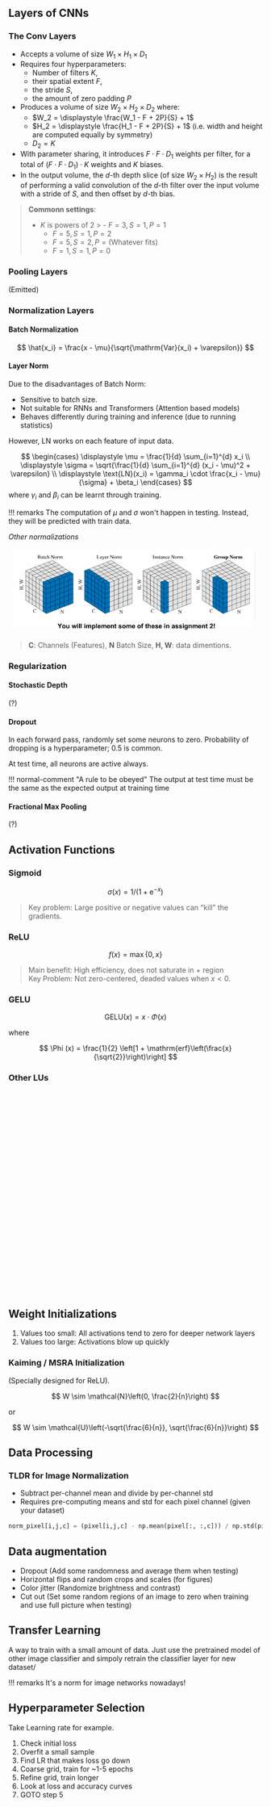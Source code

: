 ## Layers of CNNs

### The Conv Layers

- Accepts a volume of size $W_1 \times H_1 \times D_1$
- Requires four hyperparameters:
    - Number of filters $K$,
    - their spatial extent $F$,
    - the stride $S$,
    - the amount of zero padding $P$
- Produces a volume of size $W_2 \times H_2 \times D_2$ where:
    - $W_2 = \displaystyle \frac{W_1 - F + 2P}{S} + 1$
    - $H_2 = \displaystyle \frac{H_1 - F + 2P}{S} + 1$ (i.e. width and height are computed equally by symmetry)
    - $D_2 = K$
- With parameter sharing, it introduces $F \cdot F \cdot D_1$ weights per filter, for a total of
  $(F \cdot F \cdot D_1) \cdot K$ weights and $K$ biases.
- In the output volume, the $d$-th depth slice (of size $W_2 \times H_2$) is the result of performing a valid convolution of the $d$-th filter over the input volume with a stride of $S$, and then offset by $d$-th bias.

> **Commonn settings**:
> 
> - $K$ is powers of 2
    >   - $F = 3, S = 1, P = 1$
>   - $F = 5, S = 1, P = 2$
>   - $F = 5, S = 2, P = \text{(Whatever fits)}$
>   - $F = 1, S = 1, P = 0$

### Pooling Layers

(Emitted)

### Normalization Layers

#### Batch Normalization

$$
\hat{x_i} = \frac{x - \mu}{\sqrt{\mathrm{Var}(x_i) + \varepsilon}}
$$

#### Layer Norm

Due to the disadvantages of Batch Norm:
- Sensitive to batch size.
- Not suitable for RNNs and Transformers (Attention based models)
- Behaves differently during training and inference (due to running statistics)

However, LN works on each feature of input data.

$$
\begin{cases}
\displaystyle \mu = \frac{1}{d} \sum_{i=1}^{d} x_i \\
\displaystyle \sigma = \sqrt{\frac{1}{d} \sum_{i=1}^{d} (x_i - \mu)^2 + \varepsilon} \\
\displaystyle \text{LN}(x_i) = \gamma_i \cdot \frac{x_i - \mu}{\sigma} + \beta_i
\end{cases}
$$
where $\gamma_i$ and $\beta_i$ can be learnt through training.

!!! remarks
    The computation of $\mu$ and $\sigma$ won't happen in testing. Instead, they will be predicted with train data.

_Other normalizations_

![img.png](img.png)

> **C**: Channels (Features), **N** Batch Size, **H, W**: data dimentions.

### Regularization

#### Stochastic Depth

(?)

#### Dropout

In each forward pass, randomly set some neurons to zero. Probability of dropping is a hyperparameter; 0.5 is common. 

At test time, all neurons are active always.

!!! normal-comment "A rule to be obeyed"
    The output at test time must be the same as the expected output at training time

#### Fractional Max Pooling

(?)

## Activation Functions

### Sigmoid

$$
\sigma(x) = 1 / (1 + \mathrm{e}^{-x})
$$

> Key problem: Large positive or negative values can “kill” the gradients.

### ReLU

$$
f(x) = \max \{0, x\}
$$

> Main benefit: High efficiency, does not saturate in $+$ region  
> Key Problem: Not zero-centered, deaded values when $x < 0$.

### GELU

$$
\mathrm{GELU}(x) = x \cdot \Phi(x)
$$

where 

$$
\Phi (x) = \frac{1}{2} \left[1 + \mathrm{erf}\left(\frac{x}{\sqrt{2}}\right)\right]
$$

### Other LUs

<div>                        <script type="text/javascript">window.PlotlyConfig = {MathJaxConfig: 'local'};</script>
        <script charset="utf-8" src="https://cdn.plot.ly/plotly-2.35.2.min.js"></script>                <div id="b706c30e-cad3-4edc-9603-0824410b2f7f" class="plotly-graph-div" style="height:400px; width:900px;"></div>            <script type="text/javascript">                                    window.PLOTLYENV=window.PLOTLYENV || {};                                    if (document.getElementById("b706c30e-cad3-4edc-9603-0824410b2f7f")) {                    Plotly.newPlot(                        "b706c30e-cad3-4edc-9603-0824410b2f7f",                        [{"name":"ELU","x":[-5.0,-4.979959919839679,-4.959919839679359,-4.939879759519038,-4.919839679358717,-4.8997995991983965,-4.8797595190380765,-4.859719438877756,-4.839679358717435,-4.819639278557114,-4.799599198396794,-4.779559118236473,-4.759519038076152,-4.739478957915832,-4.719438877755511,-4.69939879759519,-4.679358717434869,-4.659318637274549,-4.6392785571142285,-4.619238476953908,-4.599198396793588,-4.579158316633267,-4.559118236472946,-4.539078156312625,-4.519038076152305,-4.498997995991984,-4.478957915831663,-4.458917835671342,-4.438877755511022,-4.4188376753507015,-4.398797595190381,-4.37875751503006,-4.35871743486974,-4.338677354709419,-4.318637274549098,-4.298597194388778,-4.278557114228457,-4.258517034068136,-4.238476953907815,-4.218436873747495,-4.198396793587174,-4.1783567134268536,-4.158316633266534,-4.138276553106213,-4.118236472945892,-4.098196392785571,-4.078156312625251,-4.05811623246493,-4.038076152304609,-4.018036072144288,-3.9979959919839683,-3.9779559118236474,-3.9579158316633265,-3.937875751503006,-3.9178356713426856,-3.8977955911823647,-3.877755511022044,-3.8577154308617234,-3.837675350701403,-3.817635270541082,-3.7975951903807617,-3.777555110220441,-3.7575150300601203,-3.7374749498997994,-3.717434869739479,-3.6973947895791586,-3.6773547094188377,-3.657314629258517,-3.6372745490981964,-3.617234468937876,-3.597194388777555,-3.5771543086172346,-3.557114228456914,-3.5370741482965933,-3.5170340681362724,-3.496993987975952,-3.4769539078156315,-3.4569138276553106,-3.4368737474949898,-3.4168336673346693,-3.396793587174349,-3.376753507014028,-3.3567134268537075,-3.336673346693387,-3.3166332665330662,-3.2965931863727453,-3.276553106212425,-3.2565130260521045,-3.2364729458917836,-3.2164328657314627,-3.1963927855711423,-3.176352705410822,-3.156312625250501,-3.1362725450901805,-3.11623246492986,-3.096192384769539,-3.0761523046092183,-3.056112224448898,-3.0360721442885774,-3.0160320641282565,-2.995991983967936,-2.975951903807615,-2.9559118236472948,-2.935871743486974,-2.9158316633266534,-2.8957915831663326,-2.875751503006012,-2.8557114228456917,-2.835671342685371,-2.8156312625250504,-2.7955911823647295,-2.775551102204409,-2.755511022044088,-2.7354709418837677,-2.715430861723447,-2.6953907815631264,-2.6753507014028055,-2.655310621242485,-2.6352705410821646,-2.6152304609218437,-2.5951903807615233,-2.5751503006012024,-2.555110220440882,-2.535070140280561,-2.5150300601202407,-2.49498997995992,-2.4749498997995993,-2.4549098196392785,-2.434869739478958,-2.4148296593186376,-2.3947895791583167,-2.3747494989979963,-2.3547094188376754,-2.334669338677355,-2.314629258517034,-2.2945891783567136,-2.2745490981963927,-2.2545090180360723,-2.2344689378757514,-2.214428857715431,-2.1943887775551105,-2.1743486973947896,-2.154308617234469,-2.1342685370741483,-2.114228456913828,-2.094188376753507,-2.0741482965931866,-2.0541082164328657,-2.0340681362725452,-2.0140280561122244,-1.993987975951904,-1.9739478957915835,-1.9539078156312626,-1.9338677354709422,-1.9138276553106213,-1.8937875751503008,-1.87374749498998,-1.8537074148296595,-1.8336673346693386,-1.8136272545090182,-1.7935871743486977,-1.7735470941883769,-1.7535070140280564,-1.7334669338677355,-1.713426853707415,-1.6933867735470942,-1.6733466933867738,-1.653306613226453,-1.6332665330661325,-1.6132264529058116,-1.5931863727454911,-1.5731462925851707,-1.5531062124248498,-1.5330661322645294,-1.5130260521042085,-1.492985971943888,-1.4729458917835672,-1.4529058116232467,-1.4328657314629258,-1.4128256513026054,-1.3927855711422845,-1.372745490981964,-1.3527054108216436,-1.3326653306613228,-1.3126252505010023,-1.2925851703406814,-1.272545090180361,-1.25250501002004,-1.2324649298597197,-1.2124248496993988,-1.1923847695390783,-1.1723446893787575,-1.152304609218437,-1.1322645290581166,-1.1122244488977957,-1.0921843687374753,-1.0721442885771544,-1.052104208416834,-1.032064128256513,-1.0120240480961926,-0.9919839679358722,-0.9719438877755513,-0.9519038076152304,-0.9318637274549104,-0.9118236472945895,-0.8917835671342687,-0.8717434869739478,-0.8517034068136278,-0.8316633266533069,-0.811623246492986,-0.7915831663326651,-0.7715430861723451,-0.7515030060120242,-0.7314629258517034,-0.7114228456913834,-0.6913827655310625,-0.6713426853707416,-0.6513026052104207,-0.6312625250501007,-0.6112224448897798,-0.591182364729459,-0.5711422845691381,-0.5511022044088181,-0.5310621242484972,-0.5110220440881763,-0.4909819639278563,-0.47094188376753543,-0.45090180360721455,-0.43086172344689366,-0.41082164328657367,-0.3907815631262528,-0.3707414829659319,-0.350701402805611,-0.330661322645291,-0.31062124248497014,-0.29058116232464926,-0.27054108216432926,-0.2505010020040084,-0.2304609218436875,-0.2104208416833666,-0.19038076152304662,-0.17034068136272573,-0.15030060120240485,-0.13026052104208397,-0.11022044088176397,-0.09018036072144309,-0.0701402805611222,-0.05010020040080221,-0.030060120240481325,-0.010020040080160442,0.010020040080160442,0.030060120240480437,0.05010020040080132,0.0701402805611222,0.09018036072144309,0.11022044088176308,0.13026052104208397,0.15030060120240485,0.17034068136272484,0.19038076152304573,0.2104208416833666,0.2304609218436875,0.2505010020040075,0.2705410821643284,0.29058116232464926,0.31062124248497014,0.33066132264529013,0.350701402805611,0.3707414829659319,0.3907815631262519,0.4108216432865728,0.43086172344689366,0.45090180360721455,0.47094188376753454,0.4909819639278554,0.5110220440881763,0.5310621242484972,0.5511022044088172,0.5711422845691381,0.591182364729459,0.611222444889779,0.6312625250500998,0.6513026052104207,0.6713426853707416,0.6913827655310616,0.7114228456913825,0.7314629258517034,0.7515030060120242,0.7715430861723442,0.7915831663326651,0.811623246492986,0.831663326653306,0.8517034068136269,0.8717434869739478,0.8917835671342687,0.9118236472945886,0.9318637274549095,0.9519038076152304,0.9719438877755513,0.9919839679358713,1.0120240480961922,1.032064128256513,1.052104208416833,1.072144288577154,1.0921843687374748,1.1122244488977957,1.1322645290581157,1.1523046092184366,1.1723446893787575,1.1923847695390783,1.2124248496993983,1.2324649298597192,1.25250501002004,1.27254509018036,1.292585170340681,1.3126252505010019,1.3326653306613228,1.3527054108216428,1.3727454909819636,1.3927855711422845,1.4128256513026045,1.4328657314629254,1.4529058116232463,1.4729458917835672,1.4929859719438872,1.513026052104208,1.533066132264529,1.5531062124248498,1.5731462925851698,1.5931863727454907,1.6132264529058116,1.6332665330661316,1.6533066132264524,1.6733466933867733,1.6933867735470942,1.7134268537074142,1.733466933867735,1.753507014028056,1.7735470941883769,1.7935871743486969,1.8136272545090177,1.8336673346693386,1.8537074148296586,1.8737474949899795,1.8937875751503004,1.9138276553106213,1.9338677354709413,1.9539078156312621,1.973947895791583,1.993987975951904,2.014028056112224,2.034068136272545,2.0541082164328657,2.0741482965931857,2.0941883767535066,2.1142284569138274,2.1342685370741483,2.1543086172344683,2.174348697394789,2.19438877755511,2.214428857715431,2.234468937875751,2.254509018036072,2.2745490981963927,2.2945891783567127,2.3146292585170336,2.3346693386773545,2.3547094188376754,2.3747494989979954,2.3947895791583163,2.414829659318637,2.434869739478958,2.454909819639278,2.474949899799599,2.49498997995992,2.5150300601202398,2.5350701402805607,2.5551102204408815,2.5751503006012024,2.5951903807615224,2.6152304609218433,2.635270541082164,2.655310621242485,2.675350701402805,2.695390781563126,2.715430861723447,2.735470941883767,2.7555110220440877,2.7755511022044086,2.7955911823647295,2.8156312625250495,2.8356713426853704,2.8557114228456912,2.875751503006012,2.895791583166332,2.915831663326653,2.935871743486974,2.955911823647294,2.9759519038076148,2.9959919839679356,3.0160320641282556,3.0360721442885765,3.0561122244488974,3.0761523046092183,3.096192384769539,3.11623246492986,3.136272545090179,3.1563126252505,3.176352705410821,3.196392785571142,3.2164328657314627,3.2364729458917836,3.2565130260521045,3.2765531062124253,3.2965931863727445,3.3166332665330653,3.336673346693386,3.356713426853707,3.376753507014028,3.396793587174349,3.4168336673346698,3.436873747494989,3.4569138276553097,3.4769539078156306,3.4969939879759515,3.5170340681362724,3.5370741482965933,3.557114228456914,3.5771543086172333,3.597194388777554,3.617234468937875,3.637274549098196,3.657314629258517,3.6773547094188377,3.6973947895791586,3.7174348697394795,3.7374749498997986,3.7575150300601194,3.7775551102204403,3.797595190380761,3.817635270541082,3.837675350701403,3.857715430861724,3.877755511022043,3.897795591182364,3.9178356713426847,3.9378757515030056,3.9579158316633265,3.9779559118236474,3.9979959919839683,4.018036072144287,4.038076152304608,4.058116232464929,4.07815631262525,4.098196392785571,4.118236472945892,4.138276553106213,4.158316633266534,4.178356713426853,4.1983967935871735,4.218436873747494,4.238476953907815,4.258517034068136,4.278557114228457,4.298597194388778,4.318637274549097,4.338677354709418,4.358717434869739,4.37875751503006,4.398797595190381,4.4188376753507015,4.438877755511022,4.4589178356713415,4.478957915831662,4.498997995991983,4.519038076152304,4.539078156312625,4.559118236472946,4.579158316633267,4.599198396793588,4.619238476953907,4.639278557114228,4.6593186372745485,4.679358717434869,4.69939879759519,4.719438877755511,4.739478957915832,4.759519038076151,4.779559118236472,4.799599198396793,4.819639278557114,4.839679358717435,4.859719438877756,4.8797595190380765,4.899799599198396,4.9198396793587165,4.939879759519037,4.959919839679358,4.979959919839679,5.0],"y":[-0.9932620530009145,-0.993125661923453,-0.9929865099863389,-0.9928445413036142,-0.9926996988580645,-0.9925519244783199,-0.992401158815492,-0.9922473413193384,-0.9920904102139453,-0.991930302472916,-0.9917669537940592,-0.9916002985735638,-0.9914302698796512,-0.9912567994256943,-0.9910798175427924,-0.9908992531517906,-0.9907150337347337,-0.9905270853057411,-0.9903353323812929,-0.9901396979499146,-0.9899401034412476,-0.9897364686944937,-0.9895287119262217,-0.9893167496975211,-0.9891004968804918,-0.9888798666240551,-0.9886547703190728,-0.9884251175627599,-0.9881908161223775,-0.9879517718981904,-0.9877078888856747,-0.9874590691369608,-0.987205212721496,-0.9869462176859097,-0.9866819800130683,-0.9864123935802991,-0.9861373501167696,-0.9858567391600045,-0.9855704480115214,-0.9852783616915692,-0.9849803628929503,-0.9846763319339075,-0.984366146710058,-0.984049682645354,-0.9837268126420505,-0.9833974070296606,-0.9830613335128777,-0.9827184571184427,-0.982368640140937,-0.9820117420874772,-0.9816476196212901,-0.9812761265041469,-0.9808971135376306,-0.9805104285032157,-0.9801159161011337,-0.9797134178880029,-0.9793027722131938,-0.9788838141539078,-0.9784563754489406,-0.9780202844311062,-0.9775753659582915,-0.9771214413431166,-0.9766583282811702,-0.9761858407777931,-0.9757037890733796,-0.9752119795671659,-0.974710214739477,-0.9741982930723992,-0.9736760089688468,-0.9731431526699899,-0.9725995101710124,-0.9720448631351636,-0.9714789888060694,-0.9709016599182702,-0.9703126446059461,-0.9697117063097963,-0.9690986036820316,-0.9684730904894456,-0.9678349155145222,-0.9671838224545425,-0.966519549818649,-0.9658418308228255,-0.9651503932827528,-0.9644449595044935,-0.9637252461729655,-0.9629909642381577,-0.9622418187990418,-0.9614775089851347,-0.960697727835664,-0.9599021621762862,-0.9590904924933106,-0.9582623928053767,-0.9574175305325341,-0.9565555663626721,-0.9556761541152464,-0.954778940602246,-0.9538635654863465,-0.9529296611361929,-0.951976852478751,-0.9510047568486717,-0.9500129838346058,-0.9490011351224075,-0.9479688043351641,-0.9469155768699878,-0.9458410297315035,-0.9447447313619661,-0.9436262414679389,-0.9424851108434642,-0.9413208811896535,-0.9401330849306264,-0.9389212450257239,-0.9376848747779198,-0.9364234776383544,-0.9351365470069115,-0.9338235660287585,-0.9324840073867678,-0.9311173330897374,-0.9297229942563229,-0.9283004308945969,-0.9268490716771467,-0.9253683337116182,-0.9238576223066155,-0.9223163307328627,-0.9207438399795297,-0.9191395185056264,-0.9175027219863642,-0.9158327930543838,-0.914129061035744,-0.9123908416805668,-0.9106174368882307,-0.9088081344269999,-0.9069622076479801,-0.9050789151932819,-0.9031575006982788,-0.9011971924878369,-0.8991972032663964,-0.8971567298017791,-0.8950749526025957,-0.8929510355891231,-0.8907841257575198,-0.8885733528372436,-0.8863178289415351,-0.8840166482108267,-0.8816688864489322,-0.8792736007518729,-0.8768298291291905,-0.8743365901175939,-0.8717928823867854,-0.8691976843373088,-0.8665499536902558,-0.863848627068668,-0.8610926195704655,-0.8582808243327299,-0.8554121120871687,-0.8524853307065798,-0.8494993047421368,-0.8464528349513064,-0.8433446978162122,-0.8401736450522459,-0.8369384031067346,-0.8336376726474585,-0.8302701280408148,-0.82683441681942,-0.8233291591389338,-0.8197529472238883,-0.8161043448022995,-0.8123818865288355,-0.8085840773963051,-0.8047093921352376,-0.8007562746013052,-0.7967231371503478,-0.7926083600007463,-0.7884102905828878,-0.7841272428754646,-0.7797574967283365,-0.7752992971716877,-0.7707508537111979,-0.7661103396089485,-0.7613758911497699,-0.7565456068927406,-0.7516175469075331,-0.7465897319953028,-0.7414601428938055,-0.7362267194664247,-0.7308873598747836,-0.7254399197346078,-0.7198822112545019,-0.7142120023572924,-0.708427015783585,-0.7025249281771748,-0.6965033691519453,-0.6903599203398771,-0.6840921144197876,-0.6776974341264093,-0.6711733112394109,-0.664517125551953,-0.6577262038183639,-0.6507978186805174,-0.6437291875724742,-0.6365174716029542,-0.6291597744151843,-0.6216531410236696,-0.6139945566274179,-0.6061809453991394,-0.5982091692499378,-0.590076026568999,-0.5817782509377638,-0.5733125098180749,-0.5646754032137682,-0.5558634623051739,-0.5468731480559741,-0.5377008497918614,-0.5283428837504254,-0.5187954916016877,-0.5090548389386885,-0.4991170137375158,-0.4889780247861687,-0.47863380008161194,-0.46808018519438555,-0.45731294160010927,-0.4463277449772156,-0.43512018347022197,-0.42368575591784996,-0.4120198700452746,-0.4001178406197863,-0.3879748875691138,-0.3755861340616592,-0.36294660454787553,-0.35005122276199396,-0.3368948096833032,-0.3234720814561587,-0.3097776472678925,-0.2958060071837626,-0.28155154993807974,-0.2670085506806186,-0.2521711686774165,-0.23703344496502687,-0.22158929995728827,-0.20583253100365595,-0.18975680989810095,-0.1733556803375893,-0.15662255532910907,-0.13955071454421886,-0.12213330162003766,-0.10436332140560645,-0.0862336371525042,-0.06773696764860482,-0.04886588429380634,-0.029612808116567746,-0.0099700067300601,0.010020040080160442,0.030060120240480437,0.05010020040080132,0.0701402805611222,0.09018036072144309,0.11022044088176308,0.13026052104208397,0.15030060120240485,0.17034068136272484,0.19038076152304573,0.2104208416833666,0.2304609218436875,0.2505010020040075,0.2705410821643284,0.29058116232464926,0.31062124248497014,0.33066132264529013,0.350701402805611,0.3707414829659319,0.3907815631262519,0.4108216432865728,0.43086172344689366,0.45090180360721455,0.47094188376753454,0.4909819639278554,0.5110220440881763,0.5310621242484972,0.5511022044088172,0.5711422845691381,0.591182364729459,0.611222444889779,0.6312625250500998,0.6513026052104207,0.6713426853707416,0.6913827655310616,0.7114228456913825,0.7314629258517034,0.7515030060120242,0.7715430861723442,0.7915831663326651,0.811623246492986,0.831663326653306,0.8517034068136269,0.8717434869739478,0.8917835671342687,0.9118236472945886,0.9318637274549095,0.9519038076152304,0.9719438877755513,0.9919839679358713,1.0120240480961922,1.032064128256513,1.052104208416833,1.072144288577154,1.0921843687374748,1.1122244488977957,1.1322645290581157,1.1523046092184366,1.1723446893787575,1.1923847695390783,1.2124248496993983,1.2324649298597192,1.25250501002004,1.27254509018036,1.292585170340681,1.3126252505010019,1.3326653306613228,1.3527054108216428,1.3727454909819636,1.3927855711422845,1.4128256513026045,1.4328657314629254,1.4529058116232463,1.4729458917835672,1.4929859719438872,1.513026052104208,1.533066132264529,1.5531062124248498,1.5731462925851698,1.5931863727454907,1.6132264529058116,1.6332665330661316,1.6533066132264524,1.6733466933867733,1.6933867735470942,1.7134268537074142,1.733466933867735,1.753507014028056,1.7735470941883769,1.7935871743486969,1.8136272545090177,1.8336673346693386,1.8537074148296586,1.8737474949899795,1.8937875751503004,1.9138276553106213,1.9338677354709413,1.9539078156312621,1.973947895791583,1.993987975951904,2.014028056112224,2.034068136272545,2.0541082164328657,2.0741482965931857,2.0941883767535066,2.1142284569138274,2.1342685370741483,2.1543086172344683,2.174348697394789,2.19438877755511,2.214428857715431,2.234468937875751,2.254509018036072,2.2745490981963927,2.2945891783567127,2.3146292585170336,2.3346693386773545,2.3547094188376754,2.3747494989979954,2.3947895791583163,2.414829659318637,2.434869739478958,2.454909819639278,2.474949899799599,2.49498997995992,2.5150300601202398,2.5350701402805607,2.5551102204408815,2.5751503006012024,2.5951903807615224,2.6152304609218433,2.635270541082164,2.655310621242485,2.675350701402805,2.695390781563126,2.715430861723447,2.735470941883767,2.7555110220440877,2.7755511022044086,2.7955911823647295,2.8156312625250495,2.8356713426853704,2.8557114228456912,2.875751503006012,2.895791583166332,2.915831663326653,2.935871743486974,2.955911823647294,2.9759519038076148,2.9959919839679356,3.0160320641282556,3.0360721442885765,3.0561122244488974,3.0761523046092183,3.096192384769539,3.11623246492986,3.136272545090179,3.1563126252505,3.176352705410821,3.196392785571142,3.2164328657314627,3.2364729458917836,3.2565130260521045,3.2765531062124253,3.2965931863727445,3.3166332665330653,3.336673346693386,3.356713426853707,3.376753507014028,3.396793587174349,3.4168336673346698,3.436873747494989,3.4569138276553097,3.4769539078156306,3.4969939879759515,3.5170340681362724,3.5370741482965933,3.557114228456914,3.5771543086172333,3.597194388777554,3.617234468937875,3.637274549098196,3.657314629258517,3.6773547094188377,3.6973947895791586,3.7174348697394795,3.7374749498997986,3.7575150300601194,3.7775551102204403,3.797595190380761,3.817635270541082,3.837675350701403,3.857715430861724,3.877755511022043,3.897795591182364,3.9178356713426847,3.9378757515030056,3.9579158316633265,3.9779559118236474,3.9979959919839683,4.018036072144287,4.038076152304608,4.058116232464929,4.07815631262525,4.098196392785571,4.118236472945892,4.138276553106213,4.158316633266534,4.178356713426853,4.1983967935871735,4.218436873747494,4.238476953907815,4.258517034068136,4.278557114228457,4.298597194388778,4.318637274549097,4.338677354709418,4.358717434869739,4.37875751503006,4.398797595190381,4.4188376753507015,4.438877755511022,4.4589178356713415,4.478957915831662,4.498997995991983,4.519038076152304,4.539078156312625,4.559118236472946,4.579158316633267,4.599198396793588,4.619238476953907,4.639278557114228,4.6593186372745485,4.679358717434869,4.69939879759519,4.719438877755511,4.739478957915832,4.759519038076151,4.779559118236472,4.799599198396793,4.819639278557114,4.839679358717435,4.859719438877756,4.8797595190380765,4.899799599198396,4.9198396793587165,4.939879759519037,4.959919839679358,4.979959919839679,5.0],"type":"scatter","xaxis":"x","yaxis":"y"},{"name":"GELU","x":[-5.0,-4.979959919839679,-4.959919839679359,-4.939879759519038,-4.919839679358717,-4.8997995991983965,-4.8797595190380765,-4.859719438877756,-4.839679358717435,-4.819639278557114,-4.799599198396794,-4.779559118236473,-4.759519038076152,-4.739478957915832,-4.719438877755511,-4.69939879759519,-4.679358717434869,-4.659318637274549,-4.6392785571142285,-4.619238476953908,-4.599198396793588,-4.579158316633267,-4.559118236472946,-4.539078156312625,-4.519038076152305,-4.498997995991984,-4.478957915831663,-4.458917835671342,-4.438877755511022,-4.4188376753507015,-4.398797595190381,-4.37875751503006,-4.35871743486974,-4.338677354709419,-4.318637274549098,-4.298597194388778,-4.278557114228457,-4.258517034068136,-4.238476953907815,-4.218436873747495,-4.198396793587174,-4.1783567134268536,-4.158316633266534,-4.138276553106213,-4.118236472945892,-4.098196392785571,-4.078156312625251,-4.05811623246493,-4.038076152304609,-4.018036072144288,-3.9979959919839683,-3.9779559118236474,-3.9579158316633265,-3.937875751503006,-3.9178356713426856,-3.8977955911823647,-3.877755511022044,-3.8577154308617234,-3.837675350701403,-3.817635270541082,-3.7975951903807617,-3.777555110220441,-3.7575150300601203,-3.7374749498997994,-3.717434869739479,-3.6973947895791586,-3.6773547094188377,-3.657314629258517,-3.6372745490981964,-3.617234468937876,-3.597194388777555,-3.5771543086172346,-3.557114228456914,-3.5370741482965933,-3.5170340681362724,-3.496993987975952,-3.4769539078156315,-3.4569138276553106,-3.4368737474949898,-3.4168336673346693,-3.396793587174349,-3.376753507014028,-3.3567134268537075,-3.336673346693387,-3.3166332665330662,-3.2965931863727453,-3.276553106212425,-3.2565130260521045,-3.2364729458917836,-3.2164328657314627,-3.1963927855711423,-3.176352705410822,-3.156312625250501,-3.1362725450901805,-3.11623246492986,-3.096192384769539,-3.0761523046092183,-3.056112224448898,-3.0360721442885774,-3.0160320641282565,-2.995991983967936,-2.975951903807615,-2.9559118236472948,-2.935871743486974,-2.9158316633266534,-2.8957915831663326,-2.875751503006012,-2.8557114228456917,-2.835671342685371,-2.8156312625250504,-2.7955911823647295,-2.775551102204409,-2.755511022044088,-2.7354709418837677,-2.715430861723447,-2.6953907815631264,-2.6753507014028055,-2.655310621242485,-2.6352705410821646,-2.6152304609218437,-2.5951903807615233,-2.5751503006012024,-2.555110220440882,-2.535070140280561,-2.5150300601202407,-2.49498997995992,-2.4749498997995993,-2.4549098196392785,-2.434869739478958,-2.4148296593186376,-2.3947895791583167,-2.3747494989979963,-2.3547094188376754,-2.334669338677355,-2.314629258517034,-2.2945891783567136,-2.2745490981963927,-2.2545090180360723,-2.2344689378757514,-2.214428857715431,-2.1943887775551105,-2.1743486973947896,-2.154308617234469,-2.1342685370741483,-2.114228456913828,-2.094188376753507,-2.0741482965931866,-2.0541082164328657,-2.0340681362725452,-2.0140280561122244,-1.993987975951904,-1.9739478957915835,-1.9539078156312626,-1.9338677354709422,-1.9138276553106213,-1.8937875751503008,-1.87374749498998,-1.8537074148296595,-1.8336673346693386,-1.8136272545090182,-1.7935871743486977,-1.7735470941883769,-1.7535070140280564,-1.7334669338677355,-1.713426853707415,-1.6933867735470942,-1.6733466933867738,-1.653306613226453,-1.6332665330661325,-1.6132264529058116,-1.5931863727454911,-1.5731462925851707,-1.5531062124248498,-1.5330661322645294,-1.5130260521042085,-1.492985971943888,-1.4729458917835672,-1.4529058116232467,-1.4328657314629258,-1.4128256513026054,-1.3927855711422845,-1.372745490981964,-1.3527054108216436,-1.3326653306613228,-1.3126252505010023,-1.2925851703406814,-1.272545090180361,-1.25250501002004,-1.2324649298597197,-1.2124248496993988,-1.1923847695390783,-1.1723446893787575,-1.152304609218437,-1.1322645290581166,-1.1122244488977957,-1.0921843687374753,-1.0721442885771544,-1.052104208416834,-1.032064128256513,-1.0120240480961926,-0.9919839679358722,-0.9719438877755513,-0.9519038076152304,-0.9318637274549104,-0.9118236472945895,-0.8917835671342687,-0.8717434869739478,-0.8517034068136278,-0.8316633266533069,-0.811623246492986,-0.7915831663326651,-0.7715430861723451,-0.7515030060120242,-0.7314629258517034,-0.7114228456913834,-0.6913827655310625,-0.6713426853707416,-0.6513026052104207,-0.6312625250501007,-0.6112224448897798,-0.591182364729459,-0.5711422845691381,-0.5511022044088181,-0.5310621242484972,-0.5110220440881763,-0.4909819639278563,-0.47094188376753543,-0.45090180360721455,-0.43086172344689366,-0.41082164328657367,-0.3907815631262528,-0.3707414829659319,-0.350701402805611,-0.330661322645291,-0.31062124248497014,-0.29058116232464926,-0.27054108216432926,-0.2505010020040084,-0.2304609218436875,-0.2104208416833666,-0.19038076152304662,-0.17034068136272573,-0.15030060120240485,-0.13026052104208397,-0.11022044088176397,-0.09018036072144309,-0.0701402805611222,-0.05010020040080221,-0.030060120240481325,-0.010020040080160442,0.010020040080160442,0.030060120240480437,0.05010020040080132,0.0701402805611222,0.09018036072144309,0.11022044088176308,0.13026052104208397,0.15030060120240485,0.17034068136272484,0.19038076152304573,0.2104208416833666,0.2304609218436875,0.2505010020040075,0.2705410821643284,0.29058116232464926,0.31062124248497014,0.33066132264529013,0.350701402805611,0.3707414829659319,0.3907815631262519,0.4108216432865728,0.43086172344689366,0.45090180360721455,0.47094188376753454,0.4909819639278554,0.5110220440881763,0.5310621242484972,0.5511022044088172,0.5711422845691381,0.591182364729459,0.611222444889779,0.6312625250500998,0.6513026052104207,0.6713426853707416,0.6913827655310616,0.7114228456913825,0.7314629258517034,0.7515030060120242,0.7715430861723442,0.7915831663326651,0.811623246492986,0.831663326653306,0.8517034068136269,0.8717434869739478,0.8917835671342687,0.9118236472945886,0.9318637274549095,0.9519038076152304,0.9719438877755513,0.9919839679358713,1.0120240480961922,1.032064128256513,1.052104208416833,1.072144288577154,1.0921843687374748,1.1122244488977957,1.1322645290581157,1.1523046092184366,1.1723446893787575,1.1923847695390783,1.2124248496993983,1.2324649298597192,1.25250501002004,1.27254509018036,1.292585170340681,1.3126252505010019,1.3326653306613228,1.3527054108216428,1.3727454909819636,1.3927855711422845,1.4128256513026045,1.4328657314629254,1.4529058116232463,1.4729458917835672,1.4929859719438872,1.513026052104208,1.533066132264529,1.5531062124248498,1.5731462925851698,1.5931863727454907,1.6132264529058116,1.6332665330661316,1.6533066132264524,1.6733466933867733,1.6933867735470942,1.7134268537074142,1.733466933867735,1.753507014028056,1.7735470941883769,1.7935871743486969,1.8136272545090177,1.8336673346693386,1.8537074148296586,1.8737474949899795,1.8937875751503004,1.9138276553106213,1.9338677354709413,1.9539078156312621,1.973947895791583,1.993987975951904,2.014028056112224,2.034068136272545,2.0541082164328657,2.0741482965931857,2.0941883767535066,2.1142284569138274,2.1342685370741483,2.1543086172344683,2.174348697394789,2.19438877755511,2.214428857715431,2.234468937875751,2.254509018036072,2.2745490981963927,2.2945891783567127,2.3146292585170336,2.3346693386773545,2.3547094188376754,2.3747494989979954,2.3947895791583163,2.414829659318637,2.434869739478958,2.454909819639278,2.474949899799599,2.49498997995992,2.5150300601202398,2.5350701402805607,2.5551102204408815,2.5751503006012024,2.5951903807615224,2.6152304609218433,2.635270541082164,2.655310621242485,2.675350701402805,2.695390781563126,2.715430861723447,2.735470941883767,2.7555110220440877,2.7755511022044086,2.7955911823647295,2.8156312625250495,2.8356713426853704,2.8557114228456912,2.875751503006012,2.895791583166332,2.915831663326653,2.935871743486974,2.955911823647294,2.9759519038076148,2.9959919839679356,3.0160320641282556,3.0360721442885765,3.0561122244488974,3.0761523046092183,3.096192384769539,3.11623246492986,3.136272545090179,3.1563126252505,3.176352705410821,3.196392785571142,3.2164328657314627,3.2364729458917836,3.2565130260521045,3.2765531062124253,3.2965931863727445,3.3166332665330653,3.336673346693386,3.356713426853707,3.376753507014028,3.396793587174349,3.4168336673346698,3.436873747494989,3.4569138276553097,3.4769539078156306,3.4969939879759515,3.5170340681362724,3.5370741482965933,3.557114228456914,3.5771543086172333,3.597194388777554,3.617234468937875,3.637274549098196,3.657314629258517,3.6773547094188377,3.6973947895791586,3.7174348697394795,3.7374749498997986,3.7575150300601194,3.7775551102204403,3.797595190380761,3.817635270541082,3.837675350701403,3.857715430861724,3.877755511022043,3.897795591182364,3.9178356713426847,3.9378757515030056,3.9579158316633265,3.9779559118236474,3.9979959919839683,4.018036072144287,4.038076152304608,4.058116232464929,4.07815631262525,4.098196392785571,4.118236472945892,4.138276553106213,4.158316633266534,4.178356713426853,4.1983967935871735,4.218436873747494,4.238476953907815,4.258517034068136,4.278557114228457,4.298597194388778,4.318637274549097,4.338677354709418,4.358717434869739,4.37875751503006,4.398797595190381,4.4188376753507015,4.438877755511022,4.4589178356713415,4.478957915831662,4.498997995991983,4.519038076152304,4.539078156312625,4.559118236472946,4.579158316633267,4.599198396793588,4.619238476953907,4.639278557114228,4.6593186372745485,4.679358717434869,4.69939879759519,4.719438877755511,4.739478957915832,4.759519038076151,4.779559118236472,4.799599198396793,4.819639278557114,4.839679358717435,4.859719438877756,4.8797595190380765,4.899799599198396,4.9198396793587165,4.939879759519037,4.959919839679358,4.979959919839679,5.0],"y":[-2.2917961972623857e-07,-2.622469906285001e-07,-2.998238211812548e-07,-3.424871641877281e-07,-3.908826959003085e-07,-4.457322009934433e-07,-5.078417849300739e-07,-5.781108843225641e-07,-6.575421383600226e-07,-7.47252191184887e-07,-8.484835034071713e-07,-9.62617251380857e-07,-1.0911873994837534e-06,-1.235896038963255e-06,-1.3986300837477408e-06,-1.5814794310092528e-06,-1.7867566894979144e-06,-2.0170185883574225e-06,-2.275089189516751e-06,-2.564085023420881e-06,-2.887442281761719e-06,-3.248946205315175e-06,-3.652762807952244e-06,-4.103473086470589e-06,-4.606109876058671e-06,-5.1661975071228835e-06,-5.789794436537351e-06,-6.483539025782494e-06,-7.254698645319578e-06,-8.111222289962681e-06,-9.061796898629948e-06,-1.0115907571593948e-05,-1.1283901887236668e-05,-1.2577058522729782e-05,-1.4007660386213563e-05,-1.558907247616635e-05,-1.7335824676761056e-05,-1.9263699712683964e-05,-2.1389826476229273e-05,-2.3732778949810333e-05,-2.6312680938645095e-05,-2.9151316835977433e-05,-3.2272248632988694e-05,-3.570093938682152e-05,-3.9464883354699196e-05,-4.359374300003911e-05,-4.8119493062360144e-05,-5.307657188222165e-05,-5.850204015983428e-05,-6.443574731416308e-05,-7.092050560089753e-05,-7.800227212847983e-05,-8.573033890019744e-05,-9.415753099077904e-05,-0.00010334041294772553,-0.00011333950348785839,-0.00012421949853316398,-0.00013604950261098548,-0.00014890326861346308,-0.00016285944588142768,-0.0001780018365543801,-0.00019441966008839747,-0.00021220782581346905,-0.00023146721336566347,-0.0002523049607910776,-0.00027483476007621644,-0.00029917715982333363,-0.0003254598747391309,-0.00035381810156164147,-0.00038439484100860155,-0.00041734122527029954,-0.00045281685053139855,-0.0004909901139449859,-0.0005320385544339971,-0.0005761491966388594,-0.0006235188972712938,-0.0006743546930843532,-0.0007288741496006824,-0.0007873057096922727,-0.0008498890410372975,-0.000916875381425696,-0.0009885278808177383,-0.0010651219390098265,-0.0011469455376880223,-0.001234299565600782,-0.0013274981355160553,-0.0014268688915694827,-0.0015327533055533682,-0.0016455069606372882,-0.0017654998209527706,-0.0018931164854244771,-0.002028756424170328,-0.0021728341957458256,-0.0023257796434583105,-0.0024880380689249514,-0.0026600703810104095,-0.002842353218230243,-0.0030353790426745765,-0.0032396562034658527,-0.0034557089677321566,-0.003684077517051091,-0.00392531790729462,-0.0041800019897785595,-0.00444871729161362,-0.004732066853133963,-0.005030669020277748,-0.005345157189790601,-0.005676179505122969,-0.00602439850090904,-0.006390490693918601,-0.006775146118402925,-0.0071790678037747125,-0.007602971192602673,-0.008047583496930251,-0.008513642990985539,-0.00900189823839181,-0.009513107252056733,-0.010048036584979344,-0.010607460350291488,-0.01119215916893576,-0.011802919043465547,-0.0124405301565597,-0.013105785592944293,-0.01379947998353373,-0.0145224080707261,-0.015275363193918801,-0.01605913569445366,-0.016874511239351703,-0.01772226906335441,-0.018603180128959482,-0.019518005204316218,-0.02046749285903186,-0.021452377378138304,-0.02247337659467102,-0.023531189641532155,-0.024626494623527433,-0.02575994621070551,-0.026932173154365732,-0.02814377572735596,-0.029395323090536527,-0.030687350587559257,-0.032020356970382836,-0.033394801558231345,-0.03481110133299382,-0.03626962797435899,-0.03777070483828684,-0.03931460388272411,-0.040901542544790906,-0.04253168057398086,-0.04420511682624475,-0.04592188602414918,-0.047681955488633715,-0.04948522184821628,-0.051331507731827236,-0.05322055845177887,-0.05515203868370116,-0.057125529150599534,-0.0591405233185026,-0.06119642411147892,-0.06329254065410402,-0.06542808504975227,-0.06760216920336343,-0.06981380169761076,-0.07206188473164243,-0.0743452111318115,-0.07666246144402662,-0.07901220111755282,-0.08139287779027614,-0.08380281868559186,-0.08624022813121164,-0.08870318521028224,-0.09118964155528535,-0.09369741929522546,-0.09622420916662616,-0.09876756879882974,-0.10132492118403359,-0.10389355334240201,-0.10647061519245443,-0.10905311863675728,-0.11163793687272862,-0.11422180393810938,-0.1168013145003505,-0.11937292389882602,-0.1219329484483883,-0.12447756601235711,-0.12700281685255096,-0.12950460476345477,-0.1319786984970528,-0.13442073348424774,-0.13682621385814317,-0.13919051478377206,-0.14150888509813073,-0.14377645026360691,-0.14598821563709183,-0.14813907005622634,-0.15022378974336703,-0.15223704252695897,-0.15417339237907896,-0.1560273042669705,-0.15779314931542138,-0.15946521027585867,-0.16103768729703657,-0.1625047039911926,-0.16386031378853924,-0.16509850657194944,-0.16621321558268723,-0.16719832458704165,-0.16804767529273218,-0.16875507500298745,-0.16931430449525017,-0.16971912611053713,-0.16996329203859065,-0.17004055278309568,-0.1699446657904163,-0.16966940422452229,-0.16920856587004193,-0.1685559821446923,-0.16770552720170223,-0.1666511271022677,-0.16538676903756125,-0.16390651057935898,-0.1622044889379585,-0.16027493020573447,-0.15811215856442223,-0.15571060543403611,-0.15306481854120887,-0.15016947088470342,-0.1470193695758762,-0.14360946453197745,-0.13993485700035507,-0.13599080789188056,-0.1317727459022452,-0.12727627540017078,-0.12249718406205322,-0.11743145023309513,-0.11207524999559741,-0.10642496392574845,-0.10047718352099368,-0.09422871728087037,-0.08767659642504534,-0.08081808023321678,-0.07365066099250284,-0.06617206853896564,-0.05838027438097146,-0.050273495393205025,-0.041850197071291194,-0.03310909633816547,-0.024049163894531593,-0.01466962610698935,-0.004969966428674206,0.005050073651486236,0.015390494133491509,0.026051036506270137,0.03703118422295673,0.04833016365015189,0.05994694548855843,0.0718802466611125,0.08412853266343921,0.09669002037022234,0.10956268128982927,0.12274424525832127,0.13623220456281712,0.15002381848301408,0.16411611823858016,0.17850591232905183,0.19318979225187502,0.20816413858323712,0.22342512740544024,0.2389687370636867,0.2547907552343715,0.2708867862862179,0.28725225891491624,0.30388243403133836,0.32077241288283126,0.33791714538664663,0.3553114386541402,0.37294996568407496,0.39082727420308283,0.40893779563117955,0.42727585415009994,0.4458356758522178,0.4646113979478322,0.48359707800871854,0.5027867032260492,0.5221741996610196,0.5417534414668602,0.561518260061287,0.5814624532289285,0.6015797941337536,0.6218640402221279,0.6423089419977358,0.6629082516503185,0.6836557315208946,0.7045451623869061,0.7255703515515814,0.7467251407226391,0.7680034136663703,0.7893991036240378,0.8109062004785148,0.8325187576600125,0.8542308987807709,0.8760368239895425,0.897930816037754,0.9199072460501948,0.9419605789941078,0.9640853788415693,0.9862763134210237,1.0085281589548296,1.0308358042806267,1.0531942547553064,1.075598635841255,1.0980441963754715,1.1205263115229873,1.1430404854169052,1.16558235348813,1.1881476844886447,1.2107323822129346,1.2333324869228168,1.255944176481613,1.2785637672041752,1.3011877144298758,1.3238126128261682,1.3464351964307917,1.369052338441165,1.3916610507598535,1.4142584833053784,1.4368419230979026,1.4594087931296242,1.4819566510298843,1.5044831875352085,1.5269862247745998,1.5494637143805396,1.5719137354361763,1.5943344922692206,1.6167243121030677,1.6390816425756025,1.6614050491360928,1.683693212330445,1.7059449249850134,1.7281590892989445,1.7503347138549137,1.7724709105578595,1.794566891511156,1.8166219658393798,1.8386355364665992,1.8606070968588424,1.882536227739114,1.904422593783046,1.9262659403029492,1.9480660899277547,1.9698229392859792,1.991536455698564,2.013206673888075,2.0348336927104613,2.0564176719152196,2.0779588289394684,2.0994574357411544,2.120913815676237,2.1423283404244065,2.1637014269675507,2.1850335346248944,2.206325162148395,2.227576844881706,2.248789151985687,2.269962683733185,2.2910980688755016,2.3121959620826833,2.3332570414595373,2.3542820061389635,2.375271573954,2.3962264791896777,2.4171474704156037,2.438035308399926,2.458890764105145,2.479714616766001,2.5005076520495138,2.5212706602970267,2.542004434847937,2.5627097704446427,2.5833874617180568,2.604038301752907,2.6246630807318727,2.6452625846575057,2.6658375941507484,2.686388883324734,2.7069172187324613,2.7274233583868366,2.747908050851485,2.768372034400634,2.7888160362463266,2.809240771831131,2.829646944184461,2.8500352433405682,2.8704063458162214,2.890760914146054,2.911099596473519,2.93142302619536,2.9517318216575155,2.9720265859003203,2.9923079064508844,3.012576355160524,3.0328324880851105,3.0530768454062227,3.073309951390988,3.0935323143885287,3.113744426860935,3.133946765446721,3.1541397910547544,3.174323948986651,3.1944996690857175,3.21466736591051,3.234827438931146,3.2549802727465513,3.275126237320856,3.295265688237228,3.3153989669674644,3.335526401155698,3.3556483049146975,3.3757649791332103,3.395876711792923,3.4159837782936324,3.4360864417852968,3.456184953505709,3.4762795531225463,3.4963704690786805,3.516457918939633,3.536542109742159,3.556623238342969,3.5767014917667015,3.596777047552284,3.6168500740968663,3.6369207309966343,3.6569891693837775,3.677055532259014,3.6971199548190827,3.7171825647786885,3.737243482686433,3.757302822234306,3.777360690560352,3.7974171885442067,3.817472411095201,3.83752644743279,3.857579381359113,3.87763129152351,3.8976822516788756,3.917732330929737,3.937781593972015,3.957830101324426,3.977877909551519,3.997925071478367,4.017971636396973,4.0380176502644485,4.058063155893047,4.078108193132188,4.098152799042571,4.118197008062537,4.138240852166826,4.158284361017901,4.178327562110017,4.1983704809062345,4.218413140968545,4.238455564081339,4.2584977703684235,4.27853977840378,4.2985816053163015,4.318623266888711,4.338664777650895,4.358706150967851,4.378747399122489,4.398788533393482,4.418829564128411,4.438870500812377,4.458911352132316,4.4789521260372265,4.498992829794476,4.5190334700424275,4.539074052839538,4.559114583710138,4.579155067687061,4.599195509351306,4.619235912868883,4.639276282025038,4.65931662025596,4.679356930678179,4.699397216115759,4.719437479125427,4.739477722019793,4.759517946888752,4.77955815561922,4.79959834991329,4.819638531304923,4.839678701175297,4.859718860766871,4.879759011196292,4.899799153466195,4.9198392884760205,4.939879417031873,4.959919539855537,4.979959657592689,4.999999770820381],"type":"scatter","xaxis":"x2","yaxis":"y2"},{"name":"SiLU","x":[-5.0,-4.979959919839679,-4.959919839679359,-4.939879759519038,-4.919839679358717,-4.8997995991983965,-4.8797595190380765,-4.859719438877756,-4.839679358717435,-4.819639278557114,-4.799599198396794,-4.779559118236473,-4.759519038076152,-4.739478957915832,-4.719438877755511,-4.69939879759519,-4.679358717434869,-4.659318637274549,-4.6392785571142285,-4.619238476953908,-4.599198396793588,-4.579158316633267,-4.559118236472946,-4.539078156312625,-4.519038076152305,-4.498997995991984,-4.478957915831663,-4.458917835671342,-4.438877755511022,-4.4188376753507015,-4.398797595190381,-4.37875751503006,-4.35871743486974,-4.338677354709419,-4.318637274549098,-4.298597194388778,-4.278557114228457,-4.258517034068136,-4.238476953907815,-4.218436873747495,-4.198396793587174,-4.1783567134268536,-4.158316633266534,-4.138276553106213,-4.118236472945892,-4.098196392785571,-4.078156312625251,-4.05811623246493,-4.038076152304609,-4.018036072144288,-3.9979959919839683,-3.9779559118236474,-3.9579158316633265,-3.937875751503006,-3.9178356713426856,-3.8977955911823647,-3.877755511022044,-3.8577154308617234,-3.837675350701403,-3.817635270541082,-3.7975951903807617,-3.777555110220441,-3.7575150300601203,-3.7374749498997994,-3.717434869739479,-3.6973947895791586,-3.6773547094188377,-3.657314629258517,-3.6372745490981964,-3.617234468937876,-3.597194388777555,-3.5771543086172346,-3.557114228456914,-3.5370741482965933,-3.5170340681362724,-3.496993987975952,-3.4769539078156315,-3.4569138276553106,-3.4368737474949898,-3.4168336673346693,-3.396793587174349,-3.376753507014028,-3.3567134268537075,-3.336673346693387,-3.3166332665330662,-3.2965931863727453,-3.276553106212425,-3.2565130260521045,-3.2364729458917836,-3.2164328657314627,-3.1963927855711423,-3.176352705410822,-3.156312625250501,-3.1362725450901805,-3.11623246492986,-3.096192384769539,-3.0761523046092183,-3.056112224448898,-3.0360721442885774,-3.0160320641282565,-2.995991983967936,-2.975951903807615,-2.9559118236472948,-2.935871743486974,-2.9158316633266534,-2.8957915831663326,-2.875751503006012,-2.8557114228456917,-2.835671342685371,-2.8156312625250504,-2.7955911823647295,-2.775551102204409,-2.755511022044088,-2.7354709418837677,-2.715430861723447,-2.6953907815631264,-2.6753507014028055,-2.655310621242485,-2.6352705410821646,-2.6152304609218437,-2.5951903807615233,-2.5751503006012024,-2.555110220440882,-2.535070140280561,-2.5150300601202407,-2.49498997995992,-2.4749498997995993,-2.4549098196392785,-2.434869739478958,-2.4148296593186376,-2.3947895791583167,-2.3747494989979963,-2.3547094188376754,-2.334669338677355,-2.314629258517034,-2.2945891783567136,-2.2745490981963927,-2.2545090180360723,-2.2344689378757514,-2.214428857715431,-2.1943887775551105,-2.1743486973947896,-2.154308617234469,-2.1342685370741483,-2.114228456913828,-2.094188376753507,-2.0741482965931866,-2.0541082164328657,-2.0340681362725452,-2.0140280561122244,-1.993987975951904,-1.9739478957915835,-1.9539078156312626,-1.9338677354709422,-1.9138276553106213,-1.8937875751503008,-1.87374749498998,-1.8537074148296595,-1.8336673346693386,-1.8136272545090182,-1.7935871743486977,-1.7735470941883769,-1.7535070140280564,-1.7334669338677355,-1.713426853707415,-1.6933867735470942,-1.6733466933867738,-1.653306613226453,-1.6332665330661325,-1.6132264529058116,-1.5931863727454911,-1.5731462925851707,-1.5531062124248498,-1.5330661322645294,-1.5130260521042085,-1.492985971943888,-1.4729458917835672,-1.4529058116232467,-1.4328657314629258,-1.4128256513026054,-1.3927855711422845,-1.372745490981964,-1.3527054108216436,-1.3326653306613228,-1.3126252505010023,-1.2925851703406814,-1.272545090180361,-1.25250501002004,-1.2324649298597197,-1.2124248496993988,-1.1923847695390783,-1.1723446893787575,-1.152304609218437,-1.1322645290581166,-1.1122244488977957,-1.0921843687374753,-1.0721442885771544,-1.052104208416834,-1.032064128256513,-1.0120240480961926,-0.9919839679358722,-0.9719438877755513,-0.9519038076152304,-0.9318637274549104,-0.9118236472945895,-0.8917835671342687,-0.8717434869739478,-0.8517034068136278,-0.8316633266533069,-0.811623246492986,-0.7915831663326651,-0.7715430861723451,-0.7515030060120242,-0.7314629258517034,-0.7114228456913834,-0.6913827655310625,-0.6713426853707416,-0.6513026052104207,-0.6312625250501007,-0.6112224448897798,-0.591182364729459,-0.5711422845691381,-0.5511022044088181,-0.5310621242484972,-0.5110220440881763,-0.4909819639278563,-0.47094188376753543,-0.45090180360721455,-0.43086172344689366,-0.41082164328657367,-0.3907815631262528,-0.3707414829659319,-0.350701402805611,-0.330661322645291,-0.31062124248497014,-0.29058116232464926,-0.27054108216432926,-0.2505010020040084,-0.2304609218436875,-0.2104208416833666,-0.19038076152304662,-0.17034068136272573,-0.15030060120240485,-0.13026052104208397,-0.11022044088176397,-0.09018036072144309,-0.0701402805611222,-0.05010020040080221,-0.030060120240481325,-0.010020040080160442,0.010020040080160442,0.030060120240480437,0.05010020040080132,0.0701402805611222,0.09018036072144309,0.11022044088176308,0.13026052104208397,0.15030060120240485,0.17034068136272484,0.19038076152304573,0.2104208416833666,0.2304609218436875,0.2505010020040075,0.2705410821643284,0.29058116232464926,0.31062124248497014,0.33066132264529013,0.350701402805611,0.3707414829659319,0.3907815631262519,0.4108216432865728,0.43086172344689366,0.45090180360721455,0.47094188376753454,0.4909819639278554,0.5110220440881763,0.5310621242484972,0.5511022044088172,0.5711422845691381,0.591182364729459,0.611222444889779,0.6312625250500998,0.6513026052104207,0.6713426853707416,0.6913827655310616,0.7114228456913825,0.7314629258517034,0.7515030060120242,0.7715430861723442,0.7915831663326651,0.811623246492986,0.831663326653306,0.8517034068136269,0.8717434869739478,0.8917835671342687,0.9118236472945886,0.9318637274549095,0.9519038076152304,0.9719438877755513,0.9919839679358713,1.0120240480961922,1.032064128256513,1.052104208416833,1.072144288577154,1.0921843687374748,1.1122244488977957,1.1322645290581157,1.1523046092184366,1.1723446893787575,1.1923847695390783,1.2124248496993983,1.2324649298597192,1.25250501002004,1.27254509018036,1.292585170340681,1.3126252505010019,1.3326653306613228,1.3527054108216428,1.3727454909819636,1.3927855711422845,1.4128256513026045,1.4328657314629254,1.4529058116232463,1.4729458917835672,1.4929859719438872,1.513026052104208,1.533066132264529,1.5531062124248498,1.5731462925851698,1.5931863727454907,1.6132264529058116,1.6332665330661316,1.6533066132264524,1.6733466933867733,1.6933867735470942,1.7134268537074142,1.733466933867735,1.753507014028056,1.7735470941883769,1.7935871743486969,1.8136272545090177,1.8336673346693386,1.8537074148296586,1.8737474949899795,1.8937875751503004,1.9138276553106213,1.9338677354709413,1.9539078156312621,1.973947895791583,1.993987975951904,2.014028056112224,2.034068136272545,2.0541082164328657,2.0741482965931857,2.0941883767535066,2.1142284569138274,2.1342685370741483,2.1543086172344683,2.174348697394789,2.19438877755511,2.214428857715431,2.234468937875751,2.254509018036072,2.2745490981963927,2.2945891783567127,2.3146292585170336,2.3346693386773545,2.3547094188376754,2.3747494989979954,2.3947895791583163,2.414829659318637,2.434869739478958,2.454909819639278,2.474949899799599,2.49498997995992,2.5150300601202398,2.5350701402805607,2.5551102204408815,2.5751503006012024,2.5951903807615224,2.6152304609218433,2.635270541082164,2.655310621242485,2.675350701402805,2.695390781563126,2.715430861723447,2.735470941883767,2.7555110220440877,2.7755511022044086,2.7955911823647295,2.8156312625250495,2.8356713426853704,2.8557114228456912,2.875751503006012,2.895791583166332,2.915831663326653,2.935871743486974,2.955911823647294,2.9759519038076148,2.9959919839679356,3.0160320641282556,3.0360721442885765,3.0561122244488974,3.0761523046092183,3.096192384769539,3.11623246492986,3.136272545090179,3.1563126252505,3.176352705410821,3.196392785571142,3.2164328657314627,3.2364729458917836,3.2565130260521045,3.2765531062124253,3.2965931863727445,3.3166332665330653,3.336673346693386,3.356713426853707,3.376753507014028,3.396793587174349,3.4168336673346698,3.436873747494989,3.4569138276553097,3.4769539078156306,3.4969939879759515,3.5170340681362724,3.5370741482965933,3.557114228456914,3.5771543086172333,3.597194388777554,3.617234468937875,3.637274549098196,3.657314629258517,3.6773547094188377,3.6973947895791586,3.7174348697394795,3.7374749498997986,3.7575150300601194,3.7775551102204403,3.797595190380761,3.817635270541082,3.837675350701403,3.857715430861724,3.877755511022043,3.897795591182364,3.9178356713426847,3.9378757515030056,3.9579158316633265,3.9779559118236474,3.9979959919839683,4.018036072144287,4.038076152304608,4.058116232464929,4.07815631262525,4.098196392785571,4.118236472945892,4.138276553106213,4.158316633266534,4.178356713426853,4.1983967935871735,4.218436873747494,4.238476953907815,4.258517034068136,4.278557114228457,4.298597194388778,4.318637274549097,4.338677354709418,4.358717434869739,4.37875751503006,4.398797595190381,4.4188376753507015,4.438877755511022,4.4589178356713415,4.478957915831662,4.498997995991983,4.519038076152304,4.539078156312625,4.559118236472946,4.579158316633267,4.599198396793588,4.619238476953907,4.639278557114228,4.6593186372745485,4.679358717434869,4.69939879759519,4.719438877755511,4.739478957915832,4.759519038076151,4.779559118236472,4.799599198396793,4.819639278557114,4.839679358717435,4.859719438877756,4.8797595190380765,4.899799599198396,4.9198396793587165,4.939879759519037,4.959919839679358,4.979959919839679,5.0],"y":[-0.03346425462142428,-0.03400019923243811,-0.034544073747888863,-0.0350959777650437,-0.03565601160710965,-0.036224276310250735,-0.03680087360975027,-0.03738590592528926,-0.03797947634531064,-0.038581688610438904,-0.03919264709592328,-0.03981245679307222,-0.04044122328964558,-0.041079052749170834,-0.04172605188914828,-0.04238232795810891,-0.043047988711488856,-0.043723142386282346,-0.0444078976744349,-0.04510236369493676,-0.045806649964576736,-0.04652086636731472,-0.04724512312223028,-0.047979530750004426,-0.04872420003788979,-0.04947924200312417,-0.050244767854740434,-0.05102088895372611,-0.051807716771483575,-0.052605362846541694,-0.05341393873946776,-0.05423355598592878,-0.055064326047848784,-0.05590636026260865,-0.05675976979023314,-0.057624665558509515,-0.05850115820598066,-0.05938935802275381,-0.06028937488906644,-0.06120131821154836,-0.06212529685711884,-0.06306141908445556,-0.06400979247297252,-0.06497052384924171,-0.06594371921079245,-0.06692948364722207,-0.06792792125854956,-0.06893913507074372,-0.06996322694835487,-0.07100029750418044,-0.07205044600589144,-0.0731137702795478,-0.07419036660992774,-0.07528032963759784,-0.07638375225264725,-0.07750072548501025,-0.07863133839129992,-0.0797756779380754,-0.0809338288814641,-0.08210587364305988,-0.0832918921820176,-0.08449196186326423,-0.0857061573217458,-0.0869345503226294,-0.08817720961737932,-0.08943420079562633,-0.09070558613274808,-0.09199142443308005,-0.09329177086867557,-0.09460667681353425,-0.09593618967321767,-0.09728035270977269,-0.09863920486188309,-0.10001278056016995,-0.10140110953756361,-0.10280421663467017,-0.1042221216000568,-0.1056548388853816,-0.10710237743529531,-0.10856474047204405,-0.11004192527470393,-0.1115339229529806,-0.11304071821550922,-0.11456228913259338,-0.11609860689332326,-0.11764963555701723,-0.11921533179893481,-0.12079564465021128,-0.12239051523196899,-0.12399987648356468,-0.12562365288493635,-0.12726176017301805,-0.12891410505219594,-0.13058058489878502,-0.13226108745951157,-0.13395549054399195,-0.13566366171120572,-0.13738545794996837,-0.13912072535341496,-0.14086929878751525,-0.14263100155364825,-0.14440564504527342,-0.14619302839874435,-0.1479929381383207,-0.14980514781544438,-0.15162941764235618,-0.15346549412014035,-0.15531310966129663,-0.1571719822069504,-0.15904181483882524,-0.1609222953861154,-0.1628130960274079,-0.16471387288782105,-0.16662426563153807,-0.1685438970499326,-0.17047237264549647,-0.17240928021179927,-0.17435418940972378,-0.1763066513402418,-0.17826619811401076,-0.18023234241809213,-0.18220457708011206,-0.18418237463020304,-0.1861651868610891,-0.1881524443866947,-0.1901435561996825,-0.19213790922834476,-0.19413486789329795,-0.19613377366445214,-0.19813394461875117,-0.20013467499920315,-0.2021352347757462,-0.2041348692085188,-0.20613279841412951,-0.20812821693554676,-0.2101202933162546,-0.21210816967934798,-0.21409096131226507,-0.21606775625788305,-0.2180376149127287,-0.21999956963308204,-0.22195262434977808,-0.2238957541925375,-0.2258279051246838,-0.2277479935891293,-0.22965490616654016,-0.23154749924661103,-0.23342459871341112,-0.2352849996457799,-0.23712746603378024,-0.23895073051223412,-0.24075349411239108,-0.24253442603279646,-0.24429216343044863,-0.24602531123334964,-0.24773244197557143,-0.24941209565597414,-0.2510627796217253,-0.2526829684777819,-0.25427110402350317,-0.25582559521757336,-0.2573448181724145,-0.258827116179274,-0.2602707997651719,-0.2616741467828883,-0.26303540253516744,-0.2643527799343054,-0.2656244596982778,-0.2668485905845468,-0.2680232896626718,-0.2691466426268229,-0.2702167041492734,-0.2712314982759166,-0.2721890188648206,-0.2730872300687967,-0.2739240668629158,-0.2746974356178628,-0.27540521471996826,-0.27604525523870377,-0.27661538164236843,-0.2771133925626311,-0.2775370616085263,-0.2778841382304304,-0.2781523486344669,-0.2783393967477116,-0.2784429652344805,-0.27846071656389737,-0.2783902941288408,-0.27822932341627554,-0.27797541322886926,-0.2776261569576917,-0.2771791339056815,-0.276631910661455,-0.2759820425229141,-0.2752270749699892,-0.2743645451857331,-0.2733919836248553,-0.2723069156286582,-0.2711068630852087,-0.26978934613344663,-0.26835188490979905,-0.2667920013357375,-0.26510722094458034,-0.2632950747457089,-0.2613531011242339,-0.2592788477740152,-0.2570698736618078,-0.254723751020177,-0.25223806736669996,-0.2496104275468472,-0.24683845579781585,-0.24391979783047174,-0.24085212292644367,-0.23763312604731002,-0.2342605299527109,-0.230732087324128,-0.22704558289098647,-0.22319883555564654,-0.21918970051378403,-0.21501607136658885,-0.2106758822211584,-0.20616710977540667,-0.20148777538377827,-0.19663594710002227,-0.19160974169326514,-0.18640732663360843,-0.1810269220434822,-0.17546680261099865,-0.16972529946156795,-0.16380080198408037,-0.15769175960799792,-0.15139668352776428,-0.14491414837099983,-0.13824279380703786,-0.13138132609244313,-0.12432851955026142,-0.11708321797985394,-0.10964433599429974,-0.10201086028248488,-0.09418185079313049,-0.0861564418381768,-0.07793384311309225,-0.06951334063185749,-0.06089429757453972,-0.052076155045570956,-0.04305843274102672,-0.03384072952341093,-0.024422723902643117,-0.014804174422163358,-0.004984919949284474,0.005035120130875968,0.015255945818317506,0.025677476498158623,0.036299551037711264,0.047121927980416374,0.05814428583619252,0.06936622346754424,0.08078726057054736,0.09240683824963297,0.10422431968486927,0.11623899089023612,0.12845006156120262,0.1408566660097081,0.15345786418447477,0.16625264277438787,0.179239916392527,0.19241852883825256,0.2057872544346112,0.21934479943816762,0.23308980351825426,0.2470208413024927,0.2611364239853257,0.27543500099621593,0.2899149617240526,0.3045746372942472,0.3194123023949112,0.3344261771484749,0.34961442902503914,0.3649751747937314,0.38050648250830055,0.3962063735231903,0.412072824536316,0.42810376965477415,0.44429710247975507,0.4606506782069338,0.47716231573867174,0.4938297998043933,0.5106508830855806,0.5276232883418727,0.5447447105348492,0.5620128189461387,0.5794252592866062,0.5969796557934499,0.61467361331214,0.6325047193602534,0.6504705461703548,0.6685686527092007,0.6867965866706501,0.7051518864398137,0.7236320830260723,0.7422347019627455,0.7609572651713044,0.7797972927881749,0.7987523049522987,0.8178198235517418,0.8369973739278065,0.8562824865352016,0.8756726985569816,0.8951655554730761,0.9147586125813866,0.934449436470529,0.9542356064434439,0.9741147158911992,0.9940843736164627,1.0141422051062006,1.0342858537532902,1.054512982026856,1.0748212725912123,1.0952084293734374,1.1156721785796533,1.136210269660236,1.1568204762242216,1.177500596903278,1.1982484561657045,1.2190619050809712,1.2399388220354113,1.2608771133997083,1.2818747141489333,1.3029295884358962,1.3240397301186677,1.3452031632431396,1.3664179424815848,1.3876821535281747,1.408993913452468,1.4303513710119269,1.4517527069245257,1.4731961341025632,1.4946798978487819,1.5162022760159621,1.5377615791311234,1.5593561504855147,1.5809843661915568,1.602644635207933,1.6243353993340053,1.6460551331747288,1.6678023440772716,1.6895755720404928,1.7113733895984655,1.7331944016791918,1.7550372454396699,1.7769005900784436,1.798783136626765,1.8206836177194547,1.8426007973465748,1.8645334705869665,1.886480463324698,1.9084406319494644,1.9304128630419308,1.952396073045011,1.974389207922028,1.9963912428027022,2.0184011816178677,2.040418056723807,2.0624409285170446,2.084468885040458,2.106501041581487,2.1285365402632253,2.1505745496291566,2.172614264222249,2.194654904159113,2.216695714699886,2.238735965814506,2.2607749517459803,2.282811990571254,2.3048464237602375,2.326877615733545,2.3489049534194715,2.370927845810679,2.3929457235210903,2.41495803834343,2.4369642628078325,2.458963889741922,2.480956431832761,2.5029414211910055,2.5249184089176295,2.546886964673514,2.5688466762522286,2.5907971491562667,2.612738006177001,2.6346688869786137,2.6565894476862244,2.67849936047842,2.7003983131843947,2.722286008885872,2.744162165523976,2.766026515511209,2.7878788053486536,2.8097187952485494,2.8315462587623417,2.853360982414287,2.8751627653407406,2.8969514189351613,2.918726766498929,2.9404886428980124,2.9622368942255473,2.9839713774703482,3.005691960191394,3.0273985201983042,3.0490909452378028,3.0707691326862054,3.092432989247898,3.1140824306598147,3.1357173814018937,3.1573377744134907,3.1789435508157275,3.200534659639742,3.222111057560793,3.243672708638198,3.2652195840610476,3.286751661899645,3.308268926862626,3.329771370059693,3.3512589887699282,3.372731786215574,3.394189771341281,3.4156329585987084,3.437061367736424,3.4584750235950312,3.4798739559074603,3.501258199104336,3.5226277921243407,3.5439827782295206,3.565323204825437,3.5866491232860898,3.607960588783532,3.6292576601220996,3.6505403995771686,3.671808872738373,3.6930631483571763,3.7143032981987436,3.7355293968980217,3.7567415218199387,3.7779397529236483,3.7991241726307434,3.8202948656973534,3.8414519190900376,3.8625954218654077,3.8837254650533986,3.9048421415441,3.925945545978077,3.947035774640107,3.968112925356253,3.989177097394185,4.0102283913667005,4.031266909138349,4.052292753735099,4.073306029256971,4.0943068407935606,4.115295294342396,4.136271496730055,4.157235555535946,4.178187579018749,4.199127676045383,4.220055956022477,4.240972528830269,4.261877504758864,4.282770994446809,4.30365310882189,4.324523959044131,4.345383656450913,4.36623231250416,4.387070038739539,4.4078969467176154,4.4287131479769215,4.449518753988858,4.470313876114414,4.49109862556262,4.511873113350716,4.532637450265953,4.553391746829011,4.5741361132589695,4.594870659439793,4.615595494888266,4.63631072872338,4.657016469637082,4.677712825866363,4.698399905166662,4.719077814786506,4.7397466614434,4.7604065513008695,4.781057589946675,4.801699882372125,4.822333532952467,4.842958645428326,4.863575322888145,4.884183667751607,4.904783781753994,4.925375765931469,4.945959720607241,4.966535745378576],"type":"scatter","xaxis":"x3","yaxis":"y3"}],                        {"template":{"data":{"histogram2dcontour":[{"type":"histogram2dcontour","colorbar":{"outlinewidth":0,"ticks":""},"colorscale":[[0.0,"#0d0887"],[0.1111111111111111,"#46039f"],[0.2222222222222222,"#7201a8"],[0.3333333333333333,"#9c179e"],[0.4444444444444444,"#bd3786"],[0.5555555555555556,"#d8576b"],[0.6666666666666666,"#ed7953"],[0.7777777777777778,"#fb9f3a"],[0.8888888888888888,"#fdca26"],[1.0,"#f0f921"]]}],"choropleth":[{"type":"choropleth","colorbar":{"outlinewidth":0,"ticks":""}}],"histogram2d":[{"type":"histogram2d","colorbar":{"outlinewidth":0,"ticks":""},"colorscale":[[0.0,"#0d0887"],[0.1111111111111111,"#46039f"],[0.2222222222222222,"#7201a8"],[0.3333333333333333,"#9c179e"],[0.4444444444444444,"#bd3786"],[0.5555555555555556,"#d8576b"],[0.6666666666666666,"#ed7953"],[0.7777777777777778,"#fb9f3a"],[0.8888888888888888,"#fdca26"],[1.0,"#f0f921"]]}],"heatmap":[{"type":"heatmap","colorbar":{"outlinewidth":0,"ticks":""},"colorscale":[[0.0,"#0d0887"],[0.1111111111111111,"#46039f"],[0.2222222222222222,"#7201a8"],[0.3333333333333333,"#9c179e"],[0.4444444444444444,"#bd3786"],[0.5555555555555556,"#d8576b"],[0.6666666666666666,"#ed7953"],[0.7777777777777778,"#fb9f3a"],[0.8888888888888888,"#fdca26"],[1.0,"#f0f921"]]}],"heatmapgl":[{"type":"heatmapgl","colorbar":{"outlinewidth":0,"ticks":""},"colorscale":[[0.0,"#0d0887"],[0.1111111111111111,"#46039f"],[0.2222222222222222,"#7201a8"],[0.3333333333333333,"#9c179e"],[0.4444444444444444,"#bd3786"],[0.5555555555555556,"#d8576b"],[0.6666666666666666,"#ed7953"],[0.7777777777777778,"#fb9f3a"],[0.8888888888888888,"#fdca26"],[1.0,"#f0f921"]]}],"contourcarpet":[{"type":"contourcarpet","colorbar":{"outlinewidth":0,"ticks":""}}],"contour":[{"type":"contour","colorbar":{"outlinewidth":0,"ticks":""},"colorscale":[[0.0,"#0d0887"],[0.1111111111111111,"#46039f"],[0.2222222222222222,"#7201a8"],[0.3333333333333333,"#9c179e"],[0.4444444444444444,"#bd3786"],[0.5555555555555556,"#d8576b"],[0.6666666666666666,"#ed7953"],[0.7777777777777778,"#fb9f3a"],[0.8888888888888888,"#fdca26"],[1.0,"#f0f921"]]}],"surface":[{"type":"surface","colorbar":{"outlinewidth":0,"ticks":""},"colorscale":[[0.0,"#0d0887"],[0.1111111111111111,"#46039f"],[0.2222222222222222,"#7201a8"],[0.3333333333333333,"#9c179e"],[0.4444444444444444,"#bd3786"],[0.5555555555555556,"#d8576b"],[0.6666666666666666,"#ed7953"],[0.7777777777777778,"#fb9f3a"],[0.8888888888888888,"#fdca26"],[1.0,"#f0f921"]]}],"mesh3d":[{"type":"mesh3d","colorbar":{"outlinewidth":0,"ticks":""}}],"scatter":[{"fillpattern":{"fillmode":"overlay","size":10,"solidity":0.2},"type":"scatter"}],"parcoords":[{"type":"parcoords","line":{"colorbar":{"outlinewidth":0,"ticks":""}}}],"scatterpolargl":[{"type":"scatterpolargl","marker":{"colorbar":{"outlinewidth":0,"ticks":""}}}],"bar":[{"error_x":{"color":"#2a3f5f"},"error_y":{"color":"#2a3f5f"},"marker":{"line":{"color":"#E5ECF6","width":0.5},"pattern":{"fillmode":"overlay","size":10,"solidity":0.2}},"type":"bar"}],"scattergeo":[{"type":"scattergeo","marker":{"colorbar":{"outlinewidth":0,"ticks":""}}}],"scatterpolar":[{"type":"scatterpolar","marker":{"colorbar":{"outlinewidth":0,"ticks":""}}}],"histogram":[{"marker":{"pattern":{"fillmode":"overlay","size":10,"solidity":0.2}},"type":"histogram"}],"scattergl":[{"type":"scattergl","marker":{"colorbar":{"outlinewidth":0,"ticks":""}}}],"scatter3d":[{"type":"scatter3d","line":{"colorbar":{"outlinewidth":0,"ticks":""}},"marker":{"colorbar":{"outlinewidth":0,"ticks":""}}}],"scattermapbox":[{"type":"scattermapbox","marker":{"colorbar":{"outlinewidth":0,"ticks":""}}}],"scatterternary":[{"type":"scatterternary","marker":{"colorbar":{"outlinewidth":0,"ticks":""}}}],"scattercarpet":[{"type":"scattercarpet","marker":{"colorbar":{"outlinewidth":0,"ticks":""}}}],"carpet":[{"aaxis":{"endlinecolor":"#2a3f5f","gridcolor":"white","linecolor":"white","minorgridcolor":"white","startlinecolor":"#2a3f5f"},"baxis":{"endlinecolor":"#2a3f5f","gridcolor":"white","linecolor":"white","minorgridcolor":"white","startlinecolor":"#2a3f5f"},"type":"carpet"}],"table":[{"cells":{"fill":{"color":"#EBF0F8"},"line":{"color":"white"}},"header":{"fill":{"color":"#C8D4E3"},"line":{"color":"white"}},"type":"table"}],"barpolar":[{"marker":{"line":{"color":"#E5ECF6","width":0.5},"pattern":{"fillmode":"overlay","size":10,"solidity":0.2}},"type":"barpolar"}],"pie":[{"automargin":true,"type":"pie"}]},"layout":{"autotypenumbers":"strict","colorway":["#636efa","#EF553B","#00cc96","#ab63fa","#FFA15A","#19d3f3","#FF6692","#B6E880","#FF97FF","#FECB52"],"font":{"color":"#2a3f5f"},"hovermode":"closest","hoverlabel":{"align":"left"},"paper_bgcolor":"white","plot_bgcolor":"#E5ECF6","polar":{"bgcolor":"#E5ECF6","angularaxis":{"gridcolor":"white","linecolor":"white","ticks":""},"radialaxis":{"gridcolor":"white","linecolor":"white","ticks":""}},"ternary":{"bgcolor":"#E5ECF6","aaxis":{"gridcolor":"white","linecolor":"white","ticks":""},"baxis":{"gridcolor":"white","linecolor":"white","ticks":""},"caxis":{"gridcolor":"white","linecolor":"white","ticks":""}},"coloraxis":{"colorbar":{"outlinewidth":0,"ticks":""}},"colorscale":{"sequential":[[0.0,"#0d0887"],[0.1111111111111111,"#46039f"],[0.2222222222222222,"#7201a8"],[0.3333333333333333,"#9c179e"],[0.4444444444444444,"#bd3786"],[0.5555555555555556,"#d8576b"],[0.6666666666666666,"#ed7953"],[0.7777777777777778,"#fb9f3a"],[0.8888888888888888,"#fdca26"],[1.0,"#f0f921"]],"sequentialminus":[[0.0,"#0d0887"],[0.1111111111111111,"#46039f"],[0.2222222222222222,"#7201a8"],[0.3333333333333333,"#9c179e"],[0.4444444444444444,"#bd3786"],[0.5555555555555556,"#d8576b"],[0.6666666666666666,"#ed7953"],[0.7777777777777778,"#fb9f3a"],[0.8888888888888888,"#fdca26"],[1.0,"#f0f921"]],"diverging":[[0,"#8e0152"],[0.1,"#c51b7d"],[0.2,"#de77ae"],[0.3,"#f1b6da"],[0.4,"#fde0ef"],[0.5,"#f7f7f7"],[0.6,"#e6f5d0"],[0.7,"#b8e186"],[0.8,"#7fbc41"],[0.9,"#4d9221"],[1,"#276419"]]},"xaxis":{"gridcolor":"white","linecolor":"white","ticks":"","title":{"standoff":15},"zerolinecolor":"white","automargin":true,"zerolinewidth":2},"yaxis":{"gridcolor":"white","linecolor":"white","ticks":"","title":{"standoff":15},"zerolinecolor":"white","automargin":true,"zerolinewidth":2},"scene":{"xaxis":{"backgroundcolor":"#E5ECF6","gridcolor":"white","linecolor":"white","showbackground":true,"ticks":"","zerolinecolor":"white","gridwidth":2},"yaxis":{"backgroundcolor":"#E5ECF6","gridcolor":"white","linecolor":"white","showbackground":true,"ticks":"","zerolinecolor":"white","gridwidth":2},"zaxis":{"backgroundcolor":"#E5ECF6","gridcolor":"white","linecolor":"white","showbackground":true,"ticks":"","zerolinecolor":"white","gridwidth":2}},"shapedefaults":{"line":{"color":"#2a3f5f"}},"annotationdefaults":{"arrowcolor":"#2a3f5f","arrowhead":0,"arrowwidth":1},"geo":{"bgcolor":"white","landcolor":"#E5ECF6","subunitcolor":"white","showland":true,"showlakes":true,"lakecolor":"white"},"title":{"x":0.05},"mapbox":{"style":"light"}}},"xaxis":{"anchor":"y","domain":[0.0,0.2888888888888889]},"yaxis":{"anchor":"x","domain":[0.0,1.0]},"xaxis2":{"anchor":"y2","domain":[0.35555555555555557,0.6444444444444445]},"yaxis2":{"anchor":"x2","domain":[0.0,1.0]},"xaxis3":{"anchor":"y3","domain":[0.7111111111111111,1.0]},"yaxis3":{"anchor":"x3","domain":[0.0,1.0]},"annotations":[{"font":{"size":16},"showarrow":false,"text":"ELU","x":0.14444444444444446,"xanchor":"center","xref":"paper","y":1.0,"yanchor":"bottom","yref":"paper"},{"font":{"size":16},"showarrow":false,"text":"GELU","x":0.5,"xanchor":"center","xref":"paper","y":1.0,"yanchor":"bottom","yref":"paper"},{"font":{"size":16},"showarrow":false,"text":"SiLU","x":0.8555555555555556,"xanchor":"center","xref":"paper","y":1.0,"yanchor":"bottom","yref":"paper"}],"title":{"text":"Other Activation Functions"},"height":400,"width":900,"showlegend":false},                        {"responsive": true}                    )                };                            </script>        </div>

## Weight Initializations

1. Values too small: All activations tend to zero for deeper network layers
2. Values too large: Activations blow up quickly

###  Kaiming / MSRA Initialization

(Specially designed for ReLU).

$$
W \sim \mathcal{N}\left(0, \frac{2}{n}\right)
$$

or 

$$
W \sim \mathcal{U}\left(-\sqrt{\frac{6}{n}}, \sqrt{\frac{6}{n}}\right)
$$

## Data Processing

### TLDR for Image Normalization

- Subtract per-channel mean and divide by per-channel std
- Requires pre-computing means and std for each pixel channel (given your dataset)

```python
norm_pixel[i,j,c] = (pixel[i,j,c] - np.mean(pixel[:, :,c])) / np.std(pixel[:,:,c])
```

## Data augmentation

- Dropout (Add some randomness and average them when testing)
- Horizontal flips and random crops and scales (for figures)
- Color jitter (Randomize brightness and contrast)
- Cut out (Set some random regions of an image to zero when training and use full picture when testing)

## Transfer Learning

A way to train with a small amount of data. Just use the pretrained model of other image classifier and simpoly retrain the classifier layer for new dataset/

!!! remarks
    It's a norm for image networks nowadays!

## Hyperparameter Selection

Take Learning rate for example.

1. Check initial loss
2. Overfit a small sample
3. Find LR that makes loss go down
4. Coarse grid, train for ~1-5 epochs
5. Refine grid, train longer
6. Look at loss and accuracy curves
7. GOTO step 5
